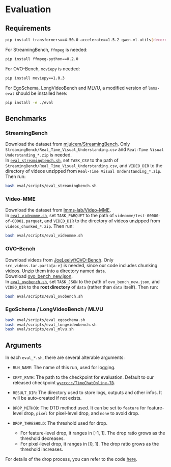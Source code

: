 # Evaluation

## Requirements

```bash
pip install transformers==4.50.0 accelerate==1.5.2 qwen-vl-utils[decord]==0.0.10
```

For StreamingBench, `ffmpeg` is needed:

```bash
pip install ffmpeg-python==0.2.0 
```

For OVO-Bench, `moviepy` is needed:

```bash
pip install moviepy==1.0.3
```

For EgoSchema, LongVideoBench and MLVU, a modified version of `lmms-eval` should be installed here:

```bash
pip install -e ./eval
```

## Benchmarks

### StreamingBench

Download the dataset from [mjuicem/StreamingBench](https://huggingface.co/datasets/mjuicem/StreamingBench). Only `StreamingBench/Real_Time_Visual_Understanding.csv` and `Real-Time Visual Understanding_*.zip` is needed.  
In [`eval_streamingbench.sh`](./scripts/eval_streamingbench.sh), set `TASK_CSV` to the path of `StreamingBench/Real_Time_Visual_Understanding.csv`, and `VIDEO_DIR` to the directory of videos unzipped from `Real-Time Visual Understanding_*.zip`. Then run:

```bash
bash eval/scripts/eval_streamingbench.sh
```

### Video-MME

Download the dataset from [lmms-lab/Video-MME](https://huggingface.co/datasets/lmms-lab/Video-MME).  
In [`eval_videomme.sh`](./scripts/eval_videomme.sh), set `TASK_PARQUET` to the path of `videomme/test-00000-of-00001.parquet`, and `VIDEO_DIR` to the directory of videos unzipped from `videos_chunked_*.zip`. Then run:

```bash
bash eval/scripts/eval_videomme.sh
```

### OVO-Bench

Download videos from [JoeLeelyf/OVO-Bench](https://huggingface.co/datasets/JoeLeelyf/OVO-Bench). Only `src_videos.tar.parta[a-e]` is needed, since our code includes chunking videos. Unzip them into a directory named `data`.  
Download [ovo_bench_new.json](https://github.com/JoeLeelyf/OVO-Bench/blob/main/data/ovo_bench_new.json).  
In [`eval_ovobench.sh`](./scripts/eval_ovobench.sh), set `TASK_JSON` to the path of `ovo_bench_new.json`, and `VIDEO_DIR` to the **root directory** of `data` (rather than `data` itself). Then run:

```bash
bash eval/scripts/eval_ovobench.sh
```
### EgoSchema / LongVideoBench / MLVU

```bash
bash eval/scripts/eval_egoschema.sh
bash eval/scripts/eval_longvideobench.sh
bash eval/scripts/eval_mlvu.sh
```

## Arguments

In each `eval_*.sh`, there are several alterable arguments:

- `RUN_NAME`: The name of this run, used for logging.  

- `CKPT_PATH`: The path to the checkpoint for evaluation. Default to our released checkpoint [`wyccccc/TimeChatOnline-7B`](https://huggingface.co/wyccccc/TimeChatOnline-7B).  

- `RESULT_DIR`: The directory used to store logs, outputs and other infos. It will be auto-created if not exists.  

- `DROP_METHOD`: The DTD method used. It can be set to `feature` for feature-level drop, `pixel` for pixel-level drop, and `none` to avoid drop.  

- `DROP_THRESHOLD`: The threshold used for drop.  
    - For feature-level drop, it ranges in [-1, 1]. The drop ratio grows as the threshold decreases.  
    - For pixel-level drop, it ranges in [0, 1]. The drop ratio grows as the threshold increases.  

For details of the drop process, you can refer to the code [here](./qwen2_5_vl/modeling_qwen2_5_vl_DTD.py#L1137-L1400).  
